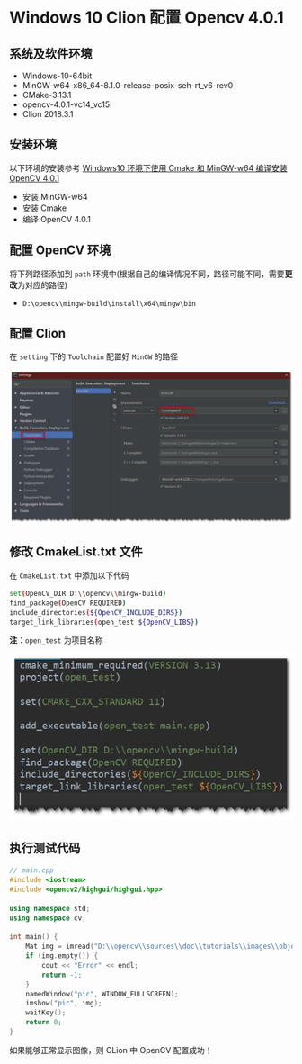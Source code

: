 # Windows 10 Clion 配置 Opencv 4.0.1

## 系统及软件环境

* Windows-10-64bit
* MinGW-w64-x86_64-8.1.0-release-posix-seh-rt_v6-rev0
* CMake-3.13.1
* opencv-4.0.1-vc14_vc15
* Clion 2018.3.1

## 安装环境

以下环境的安装参考 [Windows10 环境下使用 Cmake 和 MinGW-w64 编译安装 OpenCV 4.0.1]()

* 安装 MinGW-w64
* 安装 Cmake
* 编译 OpenCV 4.0.1

## 配置 OpenCV 环境

将下列路径添加到 `path` 环境中(根据自己的编译情况不同，路径可能不同，需要**更改**为对应的路径)

* `D:\opencv\mingw-build\install\x64\mingw\bin`

## 配置 Clion

在 `setting` 下的 `Toolchain` 配置好 `MinGW` 的路径

![](./images/clion001.png)

## 修改 CmakeList.txt 文件

在 `CmakeList.txt` 中添加以下代码

```bash
set(OpenCV_DIR D:\\opencv\\mingw-build)
find_package(OpenCV REQUIRED)
include_directories(${OpenCV_INCLUDE_DIRS})
target_link_libraries(open_test ${OpenCV_LIBS})
```

**注**：`open_test` 为项目名称

![](./images/clion002.png)

## 执行测试代码

```cpp
// main.cpp
#include <iostream>
#include <opencv2/highgui/highgui.hpp>

using namespace std;
using namespace cv;

int main() {
    Mat img = imread("D:\\opencv\\sources\\doc\\tutorials\\images\\objdetect.jpg");
    if (img.empty()) {
        cout << "Error" << endl;
        return -1;
    }
    namedWindow("pic", WINDOW_FULLSCREEN);
    imshow("pic", img);
    waitKey();
    return 0;
}
```

如果能够正常显示图像，则 CLion 中 OpenCV 配置成功！